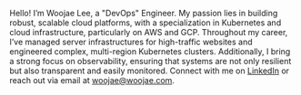 Hello! I’m Woojae Lee, a "DevOps" Engineer. My passion lies in building robust, scalable cloud platforms, with a specialization in Kubernetes and cloud infrastructure, particularly on AWS and GCP. Throughout my career, I’ve managed server infrastructures for high-traffic websites and engineered complex, multi-region Kubernetes clusters. Additionally, I bring a strong focus on observability, ensuring that systems are not only resilient but also transparent and easily monitored. Connect with me on [LinkedIn](https://www.linkedin.com/in/woojae/) or reach out via email at woojae@woojae.com.
